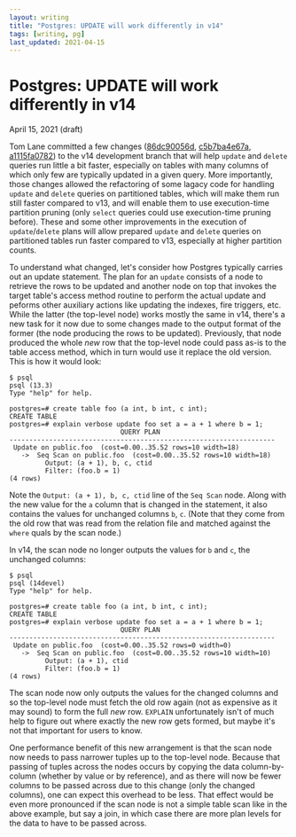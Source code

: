 ```yaml
---
layout: writing
title: "Postgres: UPDATE will work differently in v14"
tags: [writing, pg]
last_updated: 2021-04-15
---
```

# Postgres: UPDATE will work differently in v14

April 15, 2021 (draft)

Tom Lane committed a few changes ([86dc90056d](https://git.postgresql.org/gitweb/?p=postgresql.git;a=commit;h=86dc90056d),
[c5b7ba4e67a](https://git.postgresql.org/gitweb/?p=postgresql.git;a=commit;h=c5b7ba4e67a),
[a1115fa0782](https://git.postgresql.org/gitweb/?p=postgresql.git;a=commit;h=a1115fa0782))
to the v14 development branch that will help `update` and `delete` queries run
little a bit faster, especially on tables with many columns of which only few are
typically updated in a given query. More importantly, those changes allowed the
refactoring of some lagacy code for handling `update` and `delete` queries on
partitioned tables, which will make them run still faster compared to v13, and
will enable them to use execution-time partition pruning (only `select` queries
could use execution-time pruning before).  These and some other improvements in
the execution of `update`/`delete` plans will allow prepared `update` and `delete`
queries on partitioned tables run faster compared to v13, especially at higher
partition counts.

To understand what changed, let's consider how Postgres typically carries out
an update statement. The plan for an `update` consists of a node to retrieve the
rows to be updated and another node on top that invokes the target table's
access method routine to perform the actual update and peforms other auxiliary
actions like updating the indexes, fire triggers, etc.  While the latter (the
top-level node) works mostly the same in v14, there's a new task for it now due
to some changes made to the output format of the former (the node producing the
rows to be updated).  Previously, that node produced the whole *new* row that
the top-level node could pass as-is to the table access method, which in turn
would use it replace the old version.  This is how it would look:


```
$ psql
psql (13.3)
Type "help" for help.

postgres=# create table foo (a int, b int, c int);
CREATE TABLE
postgres=# explain verbose update foo set a = a + 1 where b = 1;
                            QUERY PLAN
-------------------------------------------------------------------
 Update on public.foo  (cost=0.00..35.52 rows=10 width=18)
   ->  Seq Scan on public.foo  (cost=0.00..35.52 rows=10 width=18)
         Output: (a + 1), b, c, ctid
         Filter: (foo.b = 1)
(4 rows)
```

Note the `Output: (a + 1), b, c, ctid` line of the `Seq Scan` node.  Along with
the new value for the `a` column that is changed in the statement, it also
contains the values for unchanged columns `b`, `c`.  (Note that they come from
the old row that was read from the relation file and matched against the
`where` quals by the scan node.)

In v14, the scan node no longer outputs the values for `b` and `c`, the unchanged
columns:

```
$ psql
psql (14devel)
Type "help" for help.

postgres=# create table foo (a int, b int, c int);
CREATE TABLE
postgres=# explain verbose update foo set a = a + 1 where b = 1;
                            QUERY PLAN
-------------------------------------------------------------------
 Update on public.foo  (cost=0.00..35.52 rows=0 width=0)
   ->  Seq Scan on public.foo  (cost=0.00..35.52 rows=10 width=10)
         Output: (a + 1), ctid
         Filter: (foo.b = 1)
(4 rows)
```

The scan node now only outputs the values for the changed columns and so the
top-level node must fetch the old row again (not as expensive as it may sound)
to form the full *new* row.  `EXPLAIN` unfortunately isn't of much help to
figure out where exactly the new row gets formed, but maybe it's not that
important for users to know.

One performance benefit of this new arrangement is that the scan node now
needs to pass narrower tuples up to the top-level node.  Because that passing of
tuples across the nodes occurs by copying the data column-by-column (whether by
value or by reference), and as there will now be fewer columns to be passed
across due to this change (only the changed columns), one can expect this
overhead to be less.  That effect would be even more pronounced if the scan
node is not a simple table scan like in the above example, but say a join, in
which case there are more plan levels for the data to have to be passed across.

<!--
Now consider the case where `foo` has child tables.  For the purposes of this
illustration, I am going to use traditional inheritance (not declarative
partitioning), because it allows the individual child tables to have columns that
are not in the parent table:

```
postgres=# create table foo_child1 (d int) inherits (foo);
CREATE TABLE
postgres=# create table foo_child2 (d int, e int) inherits (foo);
CREATE TABLE
postgres=# explain verbose update foo set a = a + 1 where b = 1;
                                  QUERY PLAN
-------------------------------------------------------------------------------
 Update on public.foo  (cost=0.00..64.42 rows=18 width=24)
   Update on public.foo
   Update on public.foo_child1 foo_1
   Update on public.foo_child2 foo_2
   ->  Seq Scan on public.foo  (cost=0.00..0.00 rows=1 width=18)
         Output: (foo.a + 1), foo.b, foo.c, foo.ctid
         Filter: (foo.b = 1)
   ->  Seq Scan on public.foo_child1 foo_1  (cost=0.00..33.15 rows=9 width=22)
         Output: (foo_1.a + 1), foo_1.b, foo_1.c, foo_1.d, foo_1.ctid
         Filter: (foo_1.b = 1)
   ->  Seq Scan on public.foo_child2 foo_2  (cost=0.00..31.27 rows=8 width=26)
         Output: (foo_2.a + 1), foo_2.b, foo_2.c, foo_2.d, foo_2.e, foo_2.ctid
         Filter: (foo_2.b = 1)
(13 rows)
```

Well, now there are 3 scan nodes, accounting for all tables that must be
updated.  Scan nodes for the child tables have to produce output tuples that
match their own tuple descriptors, which do not match that of the parent
table `foo` in this case, as can be seen in their respective `Output: ...`
lines.  In fact, it is to cater to such multi-table updates, where each table
may have columns not present in the others, that the planner would make the
individual scan nodes emit an output tuple that matches their corresponding
target table's tuple descriptor. To make that work, the planner would basically
have to replan the original query for each target relation; for example, as
`update foo_child1 set a = a + 1 where b = 1` for the child relation
`foo_child1` so that the resulting scan node produces a tuple suitable for that
child relation.  That approach meant that if there are many child tables to be
updated, the planner would spend a lot of time and also memory doing that,
because the implementation wouldn't return the memory used for making the scan
node for a given child relation before moving on to the next one.

Declarative partition hierarchies, even though they don't allow partitions to
have columns that are not in the root partitioned table, are handled with same
the code as the traditional inheritance hierarchies for simplicity (laziness?!).
With thousands of partitions not out of the question in many cases, the
aforementioned time and memory consumption behavior would make updating such
partition hierarchies very expensive, especially if many of the partitions would
not be pruned.  (Actually, even though the base implementation for updating
inheritance/partition hierarchies is inefficient as described,
[428b260f87](https://git.postgresql.org/gitweb/?p=postgresql.git;a=commit;h=428b260f87)
made the damage less severe for partitioning in the cases where partition
pruning can be used.)

With that background out of the way, let's take a look at what updating
a table looks like after
[86dc90056d](https://git.postgresql.org/gitweb/?p=postgresql.git;a=commit;h=86dc90056d)
went in:

Without any children:

```
$ psql
psql (14devel)
Type "help" for help.

postgres=# create table foo (a int, b int, c int);
CREATE TABLE
postgres=# explain verbose update foo set a = a + 1 where b = 1;
                            QUERY PLAN
-------------------------------------------------------------------
 Update on public.foo  (cost=0.00..35.52 rows=0 width=0)
   ->  Seq Scan on public.foo  (cost=0.00..35.52 rows=10 width=10)
         Output: (a + 1), ctid
         Filter: (foo.b = 1)
(4 rows)
```

Now the scan node produces only the columns that are updated.  With child
tables:

```
postgres=# create table foo_child1 (d int) inherits (foo);
CREATE TABLE
postgres=# create table foo_child2 (d int, e int) inherits (foo);
CREATE TABLE
postgres=# explain verbose update foo set a = a + 1 where b = 1;
                                        QUERY PLAN
-------------------------------------------------------------------------------------------
 Update on public.foo  (cost=0.00..64.69 rows=0 width=0)
   Update on public.foo foo_1
   Update on public.foo_child1 foo_2
   Update on public.foo_child2 foo_3
   ->  Result  (cost=0.00..64.69 rows=18 width=14)
         Output: (foo.a + 1), foo.tableoid, foo.ctid
         ->  Append  (cost=0.00..64.47 rows=18 width=14)
               ->  Seq Scan on public.foo foo_1  (cost=0.00..0.00 rows=1 width=14)
                     Output: foo_1.a, foo_1.tableoid, foo_1.ctid
                     Filter: (foo_1.b = 1)
               ->  Seq Scan on public.foo_child1 foo_2  (cost=0.00..33.12 rows=9 width=14)
                     Output: foo_2.a, foo_2.tableoid, foo_2.ctid
                     Filter: (foo_2.b = 1)
               ->  Seq Scan on public.foo_child2 foo_3  (cost=0.00..31.25 rows=8 width=14)
                     Output: foo_3.a, foo_3.tableoid, foo_3.ctid
                     Filter: (foo_3.b = 1)
(16 rows)
```

Because scan nodes no longer emit columns that are not changed, the output
looks the same for all child relations (some may notice that the new value for
the changed column `a` (that is, `a + 1`) is now computed by a separate node
that is above the scan node, but that's a deficiency of the current
implementation when dealing with traditional inheritance).

Anyway, this simple change that the scan nodes no longer have to emit unchanged
columns allows the planner to avoid making the scan node for each child relation
through a separate replanning iteration, which would previously be needed to
add unchanged columns in the scan nodes' output target lists.  Now the scan nodes
look just as they would if it were for a `select` query, appearing as leaf nodes
of a single plan.  The new system column `tableoid` is there to identify which
child table a given tuple to be updated comes from, which is now necessary,
because the target relations can no longer mapped one-to-one with their
corresponding subplans.
-->
